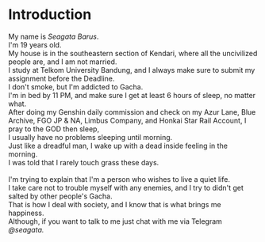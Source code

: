 <h1>Introduction</h1>
My name is <i>Seagata Barus</i>. <br>
I'm 19 years old. <br>
My house is in the southeastern section of Kendari, where all the uncivilized people are, and I am not married. <br>
I study at Telkom University Bandung, and I always make sure to submit my assignment before the Deadline. <br>
I don't smoke, but I'm addicted to Gacha. <br>
I'm in bed by 11 PM, and make sure I get at least 6 hours of sleep, no matter what. <br>
After doing my Genshin daily commission and check on my Azur Lane, Blue Archive, FGO JP & NA, Limbus Company, and Honkai Star Rail Account, I pray to the GOD then sleep, <br>
I usually have no problems sleeping until morning. <br>
Just like a dreadful man, I wake up with a dead inside feeling in the morning.<br>
I was told that I rarely touch grass these days. <br>
<br>
I'm trying to explain that I'm a person who wishes to live a quiet life. <br>
I take care not to trouble myself with any enemies, and I try to didn't get salted by other people's Gacha. <br>
That is how I deal with society, and I know that is what brings me happiness. <br>
Although, if you want to talk to me just chat with me via Telegram <i>@seagata.</i> <br>
